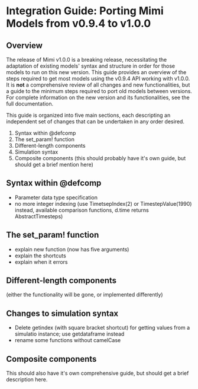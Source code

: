 # Integration Guide:  Porting Mimi Models from v0.9.4 to v1.0.0

## Overview

The release of Mimi v1.0.0 is a breaking release, necessitating the adaptation of existing models' syntax and structure in order for those models to run on this new version.  This guide provides an overview of the steps required to get most models using the v0.9.4 API working with v1.0.0.  It is **not** a comprehensive review of all changes and new functionalities, but a guide to the minimum steps required to port old models between versions.  For complete information on the new version and its functionalities, see the full documentation.

This guide is organized into five main sections, each descripting an independent set of changes that can be undertaken in any order desired. 

1) Syntax within @defcomp
2) The set_param! function
3) Different-length components
4) Simulation syntax
5) Composite components (this should probably have it's own guide, but should get a brief mention here)


## Syntax within @defcomp

- Parameter data type specification
- no more integer indexing (use TimetsepIndex(2) or TimestepValue(1990) instead, available comparison functions, d.time returns AbstractTimesteps)

## The set_param! function

- explain new function (now has five arguments)
- explain the shortcuts
- explain when it errors

## Different-length components
(either the functionality will be gone, or implemented differently)

## Changes to simulation syntax

- Delete getindex (with square bracket shortcut) for getting values from a simulatio instance; use getdataframe instead
- rename some functions without camelCase

## Composite components 

This should also have it's own comprehensive guide, but should get a brief description here.
